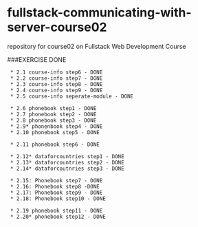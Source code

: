 # fullstack-communicating-with-server-course02

repository for course02 on Fullstack Web Development Course

###EXERCISE DONE

```
 * 2.1 course-info step6 - DONE
 * 2.2 course-info step7 - DONE
 * 2.3 course-info step8 - DONE
 * 2.4 course-info step9 - DONE
 * 2.5 course-info seperate-module - DONE

 * 2.6 phonebook step1 - DONE
 * 2.7 phonebook step2 - DONE
 * 2.8 phonebook step3 - DONE
 * 2.9* phonenbook step4 - DONE
 * 2.10 phonebook step5 - DONE

 * 2.11 phonebook step6 - DONE

 * 2.12* dataforcountries step1 - DONE
 * 2.13* dataforcountries step2 - DONE
 * 2.14* dataforcoutnries step3 - DONE

 * 2.15: Phonebook step7 - DONE
 * 2.16: Phonebook step8 -DONE
 * 2.17: Phonebook step9 - DONE
 * 2.18: Phonebook step10 - DONE

 * 2.19 phonebook step11 - DONE
 * 2.20* phonebook step12 - DONE
```
